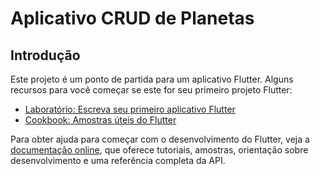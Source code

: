 # Aplicativo CRUD de Planetas


## Introdução

Este projeto é um ponto de partida para um aplicativo Flutter.
Alguns recursos para você começar se este for seu primeiro projeto Flutter:

- [Laboratório: Escreva seu primeiro aplicativo Flutter](https://docs.flutter.dev/get-started/codelab)
- [Cookbook: Amostras úteis do Flutter](https://docs.flutter.dev/cookbook)

Para obter ajuda para começar com o desenvolvimento do Flutter, veja a [documentação online](https://docs.flutter.dev/), que oferece tutoriais, amostras, orientação sobre desenvolvimento e uma referência completa da API.

